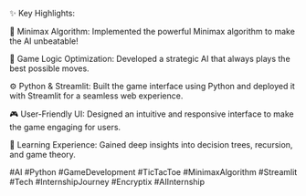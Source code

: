 ✨ Key Highlights:

🤖 Minimax Algorithm: Implemented the powerful Minimax algorithm to make the AI unbeatable!

🧠 Game Logic Optimization: Developed a strategic AI that always plays the best possible moves.

⚙️ Python & Streamlit: Built the game interface using Python and deployed it with Streamlit for a seamless web experience.

🎮 User-Friendly UI: Designed an intuitive and responsive interface to make the game engaging for users.

🚀 Learning Experience: Gained deep insights into decision trees, recursion, and game theory.

#AI #Python #GameDevelopment #TicTacToe #MinimaxAlgorithm #Streamlit #Tech #InternshipJourney #Encryptix #AIInternship

